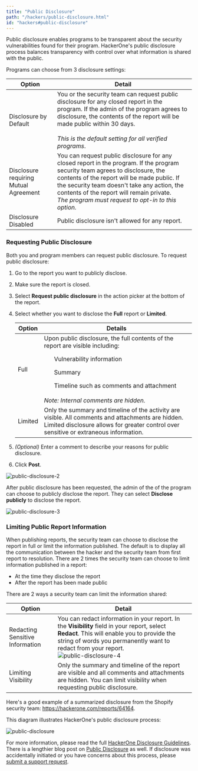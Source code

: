 ```yaml
---
title: "Public Disclosure"
path: "/hackers/public-disclosure.html"
id: "hackers#public-disclosure"
---
```


Public disclosure enables programs to be transparent about the security vulnerabilities found for their program. HackerOne's public disclosure process balances transparency with control over what information is shared with the public.  

Programs can choose from 3 disclosure settings:

Option | Detail
------ | -------
Disclosure by Default | You or the security team can request public disclosure for any closed report in the program. If the admin of the program agrees to disclosure, the contents of the report will be made public within 30 days.<br> <br>*This is the default setting for all verified programs*.
Disclosure requiring Mutual Agreement | You can request public disclosure for any closed report in the program. If the program security team agrees to disclosure, the contents of the report will be made public. If the security team doesn't take any action, the contents of the report will remain private. <br>*The program must request to opt-in to this option.*
Disclosure Disabled | Public disclosure isn't allowed for any report.

### Requesting Public Disclosure
Both you and program members can request public disclosure. To request public disclosure:
1) Go to the report you want to publicly disclose.
2) Make sure the report is closed.
3) Select **Request public disclosure** in the action picker at the bottom of the report.
4) Select whether you want to disclose the **Full** report or **Limited**.

   Option | Details
   ------ | -------
   Full | Upon public disclosure, the full contents of the report are visible including:<ul>Vulnerability information</ul><ul>Summary</ul><ul>Timeline such as comments and attachment</ul><br>*Note: Internal comments are hidden.*  
   Limited | Only the summary and timeline of the activity are visible. All comments and attachments are hidden. Limited disclosure allows for greater control over sensitive or extraneous information.

5) *(Optional)* Enter a comment to describe your reasons for public disclosure.
6) Click **Post**.    

![public-disclosure-2](https://github.com/Hacker0x01/docs.hackerone.com/blob/master/docs/programs/images/public-disclosure-2.png?raw=true)

After public disclosure has been requested, the admin of the of the program can choose to publicly disclose the report. They can select **Disclose publicly** to disclose the report.

![public-disclosure-3](https://github.com/Hacker0x01/docs.hackerone.com/blob/master/docs/programs/images/public-disclosure-3.png?raw=true)

### Limiting Public Report Information

When publishing reports, the security team can choose to disclose the report in full or limit the information published. The default is to display all the communication between the hacker and the security team from first report to resolution. There are 2 times the security team can choose to limit information published in a report:
* At the time they disclose the report
* After the report has been made public

There are 2 ways a security team can limit the information shared:

Option | Detail
------ | -------
Redacting Sensitive Information | You can redact information in your report. In the **Visibility** field in your report, select **Redact**. This will enable you to provide the string of words you permanently want to redact from your report. <br>![public-disclosure-4](https://github.com/Hacker0x01/docs.hackerone.com/blob/master/docs/programs/images/public-discloure-4.png?raw=true)
Limiting Visibility | Only the summary and timeline of the report are visible and all comments and attachments are hidden. You can limit visibility when requesting public disclosure.

Here's a good example of a summarized disclosure from the Shopify security team: https://hackerone.com/reports/64164.

This diagram illustrates HackerOne's public disclosure process:

![public-disclosure](https://github.com/Hacker0x01/docs.hackerone.com/blob/master/docs/programs/images/public-disclosure.png?raw=true)

For more information, please read the full [HackerOne Disclosure Guidelines](https://hackerone.com/disclosure-guidelines).  There is a lengthier blog post on [Public Disclosure](https://hackerone.com/blog/public-disclosure-on-hackerone?utm_source=h1&utm_medium=help&utm_campaign=hdpdw) as well.  If disclosure was accidentally initiated or you have concerns about this process, please [submit a support request](https://support.hackerone.com/hc/en-us/requests/new).
